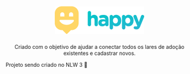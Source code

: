 <h1 align="center">
  <img src=".github/Logo.png" alt="happy" title="happy" />
</h1>

<p align="center">
  Criado com o objetivo de ajudar a conectar todos os lares de adoção existentes e cadastrar novos.
</p>

Projeto sendo criado no NLW 3 :rocket:
